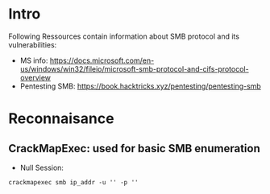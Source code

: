 # Intro
Following Ressources contain information about SMB protocol and its vulnerabilities:
* MS info: https://docs.microsoft.com/en-us/windows/win32/fileio/microsoft-smb-protocol-and-cifs-protocol-overview
* Pentesting SMB: https://book.hacktricks.xyz/pentesting/pentesting-smb

# Reconnaisance

## **CrackMapExec**: used for basic SMB enumeration

* Null Session:
```
crackmapexec smb ip_addr -u '' -p ''
```

